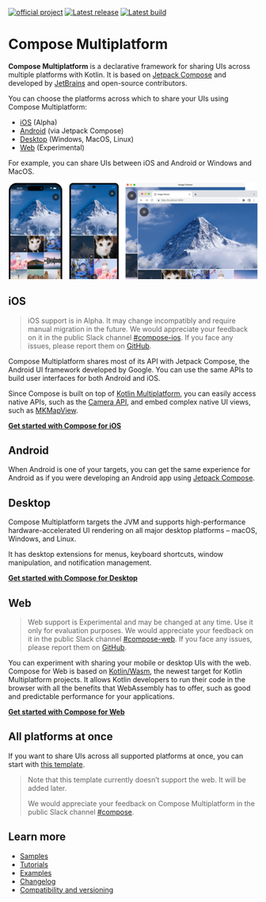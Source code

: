 [![official project](http://jb.gg/badges/official.svg)](https://confluence.jetbrains.com/display/ALL/JetBrains+on+GitHub)
[![Latest release](https://img.shields.io/github/v/release/JetBrains/compose-multiplatform?color=brightgreen&label=latest%20release)](https://github.com/JetBrains/compose-multiplatform/releases/latest)
[![Latest build](https://img.shields.io/github/v/release/JetBrains/compose-multiplatform?color=orange&include_prereleases&label=latest%20build)](https://github.com/JetBrains/compose-multiplatform/releases)



# Compose Multiplatform

**Compose Multiplatform** is a declarative framework for sharing UIs across multiple platforms with Kotlin. 
It is based on [Jetpack Compose](https://developer.android.com/jetpack/compose) and developed by [JetBrains](https://www.jetbrains.com/) and open-source contributors.

You can choose the platforms across which to share your UIs using Compose Multiplatform:

* [iOS](https://github.com/JetBrains/compose-multiplatform-ios-android-template/#readme) (Alpha)
* [Android](https://developer.android.com/jetpack/compose) (via Jetpack Compose)
* [Desktop](https://github.com/JetBrains/compose-multiplatform-desktop-template/#readme) (Windows, MacOS, Linux)
* [Web](https://kotl.in/wasm-compose-example) (Experimental)

For example, you can share UIs between iOS and Android or Windows and MacOS.

![Shared UIs of the iOS, Android, desktop, and web apps](artwork/readme/apps.png)

## iOS

> iOS support is in Alpha. It may change incompatibly and require manual migration in the future. 
> We would appreciate your feedback on it in the public Slack channel [#compose-ios](https://kotlinlang.slack.com/archives/C0346LWVBJ4/p1678888063176359). 
> If you face any issues, please report them on [GitHub](https://github.com/JetBrains/compose-multiplatform/issues).

Compose Multiplatform shares most of its API with Jetpack Compose, the Android UI framework developed by Google. 
You can use the same APIs to build user interfaces for both Android and iOS.

Since Compose is built on top of [Kotlin Multiplatform](https://kotlinlang.org/lp/multiplatform/), 
you can easily access native APIs, such as the [Camera API](https://developer.apple.com/documentation/avfoundation/capture_setup/avcam_building_a_camera_app), 
and embed complex native UI views, such as [MKMapView](https://developer.apple.com/documentation/mapkit/mkmapview).

**[Get started with Compose for iOS](https://github.com/JetBrains/compose-multiplatform-ios-android-template#readme)**


## Android

When Android is one of your targets, you can get the same experience for Android as if you were developing an Android app 
using [Jetpack Compose](https://developer.android.com/jetpack/compose).

## Desktop

Compose Multiplatform targets the JVM and supports high-performance hardware-accelerated UI rendering on all major desktop
platforms – macOS, Windows, and Linux.

It has desktop extensions for menus, keyboard shortcuts, window manipulation, and notification management.

**[Get started with Compose for Desktop](https://github.com/JetBrains/compose-multiplatform-desktop-template#readme)**

## Web

> Web support is Experimental and may be changed at any time. Use it only for evaluation purposes. 
> We would appreciate your feedback on it in the public Slack channel [#compose-web](https://kotlinlang.slack.com/archives/C01F2HV7868/p1678887590205449). 
> If you face any issues, please report them on [GitHub](https://github.com/JetBrains/compose-multiplatform/issues).

You can experiment with sharing your mobile or desktop UIs with the web. Compose for Web is based on [Kotlin/Wasm](kotl.in/wasm), 
the newest target for Kotlin Multiplatform projects. It allows Kotlin developers to run their code in the browser with 
all the benefits that WebAssembly has to offer, such as good and predictable performance for your applications.

**[Get started with Compose for Web](https://kotl.in/wasm-compose-example)**

## All platforms at once

If you want to share UIs across all supported platforms at once, you can start with [this template](https://github.com/JetBrains/compose-multiplatform-template#readme).

> Note that this template currently doesn’t support the web. It will be added later.
> 
> We would appreciate your feedback on Compose Multiplatform in the public Slack channel [#compose](https://kotlinlang.slack.com/archives/CJLTWPH7S/p1678882768039969).

## Learn more

* [Samples](examples/README.md)
* [Tutorials](tutorials/README.md)
* [Examples](examples)
* [Changelog](CHANGELOG.md)
* [Compatibility and versioning](VERSIONING.md)


